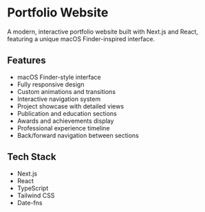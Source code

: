 # Portfolio Website

A modern, interactive portfolio website built with Next.js and React, featuring a unique macOS Finder-inspired interface.

## Features

- macOS Finder-style interface
- Fully responsive design
- Custom animations and transitions
- Interactive navigation system
- Project showcase with detailed views
- Publication and education sections
- Awards and achievements display
- Professional experience timeline
- Back/forward navigation between sections

## Tech Stack

- Next.js
- React
- TypeScript
- Tailwind CSS
- Date-fns
